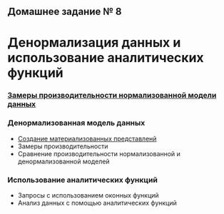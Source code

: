 ## Домашнее задание № 8 ##
# Денормализация данных и использование аналитических функций #

### [Замеры производительности нормализованной модели данных](normalized_timing.md) ###
   
### Денормализованная модель данных ###
* [Создание материализованных представленй](materialized_views.md)
* Замеры производительности
* Сравнение производительности нормализованной и денормализованной моделей
   
### Использование аналитических функций ###
* Запросы с использованием оконных функций
* Анализ данных с помощью аналитических функций

